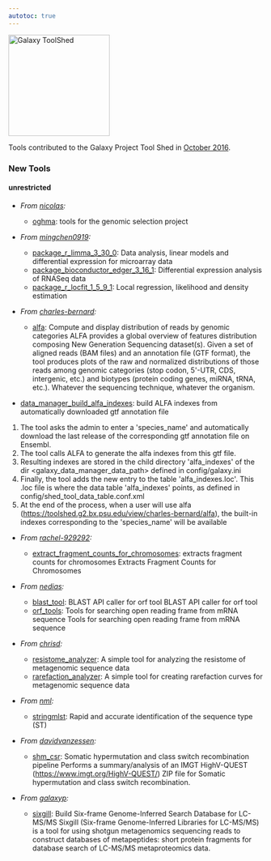 ```yaml
---
autotoc: true
---
```

<div class='right'></div>

<div class='right'><a href='http://toolshed.g2.bx.psu.edu/'><img src="/src/Images/Logos/ToolShed.jpg" alt="Galaxy ToolShed" width=200 /></a></div>

Tools contributed to the Galaxy Project Tool Shed in [October 2016](/src/GalaxyUpdates/2016_11/index.md).

### New Tools

#### unrestricted

* *From [nicolas](https://toolshed.g2.bx.psu.edu/view/nicolas):*
  * [oghma](https://toolshed.g2.bx.psu.edu/view/nicolas/oghma): tools for the genomic selection project 

* *From [mingchen0919](https://toolshed.g2.bx.psu.edu/view/mingchen0919):*
  * [package_r_limma_3_30_0](https://toolshed.g2.bx.psu.edu/view/mingchen0919/package_r_limma_3_30_0): Data analysis, linear models and differential expression for microarray data 
  * [package_bioconductor_edger_3_16_1](https://toolshed.g2.bx.psu.edu/view/mingchen0919/package_bioconductor_edger_3_16_1): Differential expression analysis of RNASeq data 
  * [package_r_locfit_1_5_9_1](https://toolshed.g2.bx.psu.edu/view/mingchen0919/package_r_locfit_1_5_9_1): Local regression, likelihood and density estimation 

* *From [charles-bernard](https://toolshed.g2.bx.psu.edu/view/charles-bernard):*
  * [alfa](https://toolshed.g2.bx.psu.edu/view/charles-bernard/alfa): Compute and display distribution of reads by genomic categories ALFA provides a global overview of features distribution composing New Generation Sequencing dataset(s). Given a set of aligned reads (BAM files) and an annotation file (GTF format), the tool produces plots of the raw and normalized distributions of those reads among genomic categories (stop codon, 5'-UTR, CDS, intergenic, etc.) and biotypes (protein coding genes, miRNA, tRNA, etc.). Whatever the sequencing technique, whatever the organism.

* [data_manager_build_alfa_indexes](https://toolshed.g2.bx.psu.edu/view/charles-bernard/data_manager_build_alfa_indexes): build ALFA indexes from automatically downloaded gtf annotation file 
1. The tool asks the admin to enter a 'species_name' and automatically download the last release of the corresponding gtf annotation file on Ensembl.
2. The tool calls ALFA to generate the alfa indexes from this gtf file.
3. Resulting indexes are stored in the child directory 'alfa_indexes' of the dir <galaxy_data_manager_data_path> defined in config/galaxy.ini
4. Finally, the tool adds the new entry to the table 'alfa_indexes.loc'. This .loc file is where the data table 'alfa_indexes' points, as defined in config/shed_tool_data_table.conf.xml
5. At the end of the process, when a user will use alfa (https://toolshed.g2.bx.psu.edu/view/charles-bernard/alfa), the built-in indexes corresponding to the 'species_name' will be available

* *From [rachel-929292](https://toolshed.g2.bx.psu.edu/view/rachel-929292):*
  * [extract_fragment_counts_for_chromosomes](https://toolshed.g2.bx.psu.edu/view/rachel-929292/extract_fragment_counts_for_chromosomes): extracts fragment counts for chromosomes Extracts Fragment Counts for Chromosomes

* *From [nedias](https://toolshed.g2.bx.psu.edu/view/nedias):*
  * [blast_tool](https://toolshed.g2.bx.psu.edu/view/nedias/blast_tool): BLAST API caller for orf tool BLAST API caller for orf tool
  * [orf_tools](https://toolshed.g2.bx.psu.edu/view/nedias/orf_tools): Tools for searching open reading frame from mRNA sequence Tools for searching open reading frame from mRNA sequence

* *From [chrisd](https://toolshed.g2.bx.psu.edu/view/chrisd):*
  * [resistome_analyzer](https://toolshed.g2.bx.psu.edu/view/chrisd/resistome_analyzer): A simple tool for analyzing the resistome of metagenomic sequence data 
  * [rarefaction_analyzer](https://toolshed.g2.bx.psu.edu/view/chrisd/rarefaction_analyzer): A simple tool for creating rarefaction curves for metagenomic sequence data 

* *From [nml](https://toolshed.g2.bx.psu.edu/view/nml):*
  * [stringmlst](https://toolshed.g2.bx.psu.edu/view/nml/stringmlst): Rapid and accurate identification of the sequence type (ST) 

* *From [davidvanzessen](https://toolshed.g2.bx.psu.edu/view/davidvanzessen):*
  * [shm_csr](https://toolshed.g2.bx.psu.edu/view/davidvanzessen/shm_csr): Somatic hypermutation and class switch recombination pipeline Performs a summary/analysis of an IMGT HighV-QUEST  (https://www.imgt.org/HighV-QUEST/) ZIP file for Somatic hypermutation and class switch recombination.

* *From [galaxyp](https://toolshed.g2.bx.psu.edu/view/galaxyp):*
  * [sixgill](https://toolshed.g2.bx.psu.edu/view/galaxyp/sixgill): Build Six-frame Genome-Inferred Search Database for LC-MS/MS Sixgill (Six-frame Genome-Inferred Libraries for LC-MS/MS) is a tool for using shotgun metagenomics sequencing reads to construct databases of metapeptides: short protein fragments for database search of LC-MS/MS metaproteomics data.

